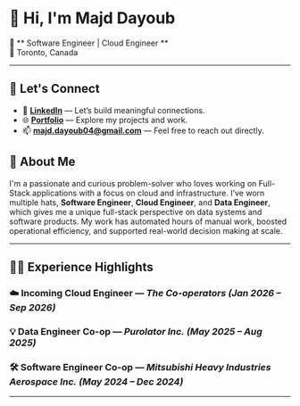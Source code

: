 # 👋 Hi, I'm Majd Dayoub  

🎯 ** Software Engineer  | Cloud Engineer **  
📍 Toronto, Canada  

---
## 🤝 Let's Connect

- 💼 [**LinkedIn**](https://www.linkedin.com/in/MajdDayoub/) — Let’s build meaningful connections.  
- 🌐 [**Portfolio**](https://majd-dayoub.github.io/mdayoubPortfolio/) — Explore my projects and work.  
- 📫 **majd.dayoub04@gmail.com** — Feel free to reach out directly.


## 🚀 About Me  

I'm a passionate and curious problem-solver who loves working on Full-Stack applications with a focus on cloud and infrastructure. 
I’ve worn multiple hats, **Software Engineer**, **Cloud Engineer**, and **Data Engineer**, which gives me a unique full-stack perspective on data systems and software products. My work has automated hours of manual work, boosted operational efficiency, and supported real-world decision making at scale.

---

## 🧑‍💻 Experience Highlights

### ☁️ Incoming Cloud Engineer — *The Co-operators* *(Jan 2026 – Sep 2026)*  

### 💡 Data Engineer Co-op — *Purolator Inc.* *(May 2025 – Aug 2025)*  

### 🛠️ Software Engineer Co-op — *Mitsubishi Heavy Industries Aerospace Inc.* *(May 2024 – Dec 2024)*  

---



